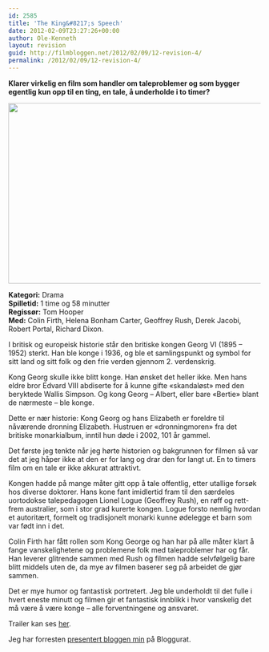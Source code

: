 ```yaml
---
id: 2585
title: 'The King&#8217;s Speech'
date: 2012-02-09T23:27:26+00:00
author: Ole-Kenneth
layout: revision
guid: http://filmbloggen.net/2012/02/09/12-revision-4/
permalink: /2012/02/09/12-revision-4/
---
```

**Klarer virkelig en film som handler om taleproblemer og som bygger egentlig kun opp til en ting, en tale, å underholde i to timer?**

[<img class="alignnone size-medium wp-image-9" src="http://filmbloggen.net/wp-content/uploads//2011/03/the-kings-speech.jpg?w=300" alt="" width="540" height="360" />](http://filmbloggen.net/wp-content/uploads//2011/03/the-kings-speech.jpg)

**Kategori:** Drama  
**Spilletid:** 1 time og 58 minutter  
**Regissør:** Tom Hooper  
**Med:** Colin Firth, Helena Bonham Carter, Geoffrey Rush, Derek Jacobi, Robert Portal, Richard Dixon.

I britisk og europeisk historie står den britiske kongen Georg VI (1895 &#8211; 1952) sterkt. Han ble konge i 1936, og ble et samlingspunkt og symbol for sitt land og sitt folk og den frie verden gjennom 2. verdenskrig.

Kong Georg skulle ikke blitt konge. Han ønsket det heller ikke. Men hans eldre bror Edvard VIII abdiserte for å kunne gifte «skandaløst» med den beryktede Wallis Simpson. Og kong Georg &#8211; Albert, eller bare «Bertie» blant de nærmeste &#8211; ble konge.

Dette er nær historie: Kong Georg og hans Elizabeth er foreldre til nåværende dronning Elizabeth. Hustruen er «dronningmoren» fra det britiske monarkialbum, inntil hun døde i 2002, 101 år gammel.

Det første jeg tenkte når jeg hørte historien og bakgrunnen for filmen så var det at jeg håper ikke at den er for lang og drar den for langt ut. En to timers film om en tale er ikke akkurat attraktivt.

Kongen hadde på mange måter gitt opp å tale offentlig, etter utallige forsøk hos diverse doktorer. Hans kone fant imidlertid fram til den særdeles uortodokse talepedagogen Lionel Logue (Geoffrey Rush), en røff og rett-frem australier, som i stor grad kurerte kongen. Logue forsto nemlig hvordan et autoritært, formelt og tradisjonelt monarki kunne ødelegge et barn som var født inn i det.

Colin Firth har fått rollen som Kong George og han har på alle måter klart å fange vanskelighetene og problemene folk med taleproblemer har og får. Han leverer glitrende sammen med Rush og filmen hadde selvfølgelig bare blitt middels uten de, da mye av filmen baserer seg på arbeidet de gjør sammen.

Det er mye humor og fantastisk portretert. Jeg ble underholdt til det fulle i hvert eneste minutt og filmen gir et fantastisk innblikk i hvor vanskelig det må være å være konge &#8211; alle forventningene og ansvaret.

Trailer kan ses [her](http://www.youtube.com/watch?v=OAm7gRXFiRo).

Jeg har forresten [presentert bloggen min](http://bloggurat.net/minblogg/registrere/292fa2b47c41aee804e9cbba80e91ddb819dcffc) på Bloggurat.